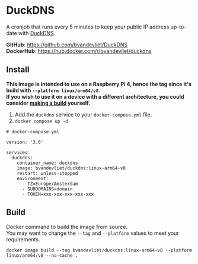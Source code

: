 # DuckDNS

A cronjob that runs every 5 minutes to keep your public IP address up-to-date with [DuckDNS](https://www.duckdns.org/).  

**GitHub**: https://github.com/bvandevliet/DuckDNS  
**DockerHub**: https://hub.docker.com/r/bvandevliet/duckdns  

## Install

**This image is intended to use on a Raspberry Pi 4, hence the tag since it's build with `--platform linux/arm64/v8`.**  
**If you wish to use it on a device with a different architecture, you could consider [making a build](#build) yourself.**  

1. Add the `duckdns` service to your `docker-compose.yml` file.  
1. `docker compose up -d`  

```
# docker-compose.yml

version: '3.6'

services:
  duckdns:
    container_name: duckdns
    image: bvandevliet/duckdns:linux-arm64-v8
    restart: unless-stopped
    environment:
      - TZ=Europe/Amsterdam
      - SUBDOMAINS=domain
      - TOKEN=xxx-xxx-xxx-xxx-xxx
```

## Build

Docker command to build the image from source.  
You may want to change the `--tag` and `--platform` values to meet your requirements.

```
docker image build --tag bvandevliet/duckdns:linux-arm64-v8 --platform linux/arm64/v8 --no-cache .
```